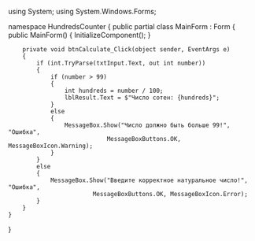 using System;
using System.Windows.Forms;

namespace HundredsCounter
{
    public partial class MainForm : Form
    {
        public MainForm()
        {
            InitializeComponent();
        }

        private void btnCalculate_Click(object sender, EventArgs e)
        {
            if (int.TryParse(txtInput.Text, out int number))
            {
                if (number > 99)
                {
                    int hundreds = number / 100;
                    lblResult.Text = $"Число сотен: {hundreds}";
                }
                else
                {
                    MessageBox.Show("Число должно быть больше 99!", "Ошибка", 
                                MessageBoxButtons.OK, MessageBoxIcon.Warning);
                }
            }
            else
            {
                MessageBox.Show("Введите корректное натуральное число!", "Ошибка", 
                            MessageBoxButtons.OK, MessageBoxIcon.Error);
            }
        }
    }
}